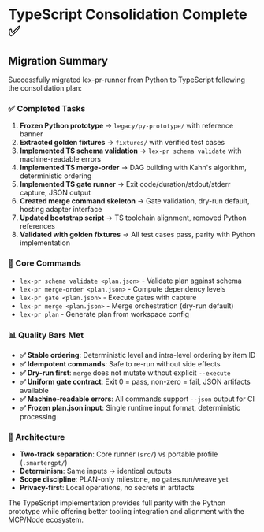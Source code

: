 # TypeScript Consolidation Complete ✅

## Migration Summary

Successfully migrated lex-pr-runner from Python to TypeScript following the consolidation plan:

### ✅ Completed Tasks

1. **Frozen Python prototype** → `legacy/py-prototype/` with reference banner
2. **Extracted golden fixtures** → `fixtures/` with verified test cases
3. **Implemented TS schema validation** → `lex-pr schema validate` with machine-readable errors
4. **Implemented TS merge-order** → DAG building with Kahn's algorithm, deterministic ordering
5. **Implemented TS gate runner** → Exit code/duration/stdout/stderr capture, JSON output
6. **Created merge command skeleton** → Gate validation, dry-run default, hosting adapter interface
7. **Updated bootstrap script** → TS toolchain alignment, removed Python references
8. **Validated with golden fixtures** → All test cases pass, parity with Python implementation

### 🎯 Core Commands

- `lex-pr schema validate <plan.json>` - Validate plan against schema
- `lex-pr merge-order <plan.json>` - Compute dependency levels
- `lex-pr gate <plan.json>` - Execute gates with capture
- `lex-pr merge <plan.json>` - Merge orchestration (dry-run default)
- `lex-pr plan` - Generate plan from workspace config

### 📊 Quality Bars Met

- **✅ Stable ordering**: Deterministic level and intra-level ordering by item ID
- **✅ Idempotent commands**: Safe to re-run without side effects
- **✅ Dry-run first**: `merge` does not mutate without explicit `--execute`
- **✅ Uniform gate contract**: Exit 0 = pass, non-zero = fail, JSON artifacts available
- **✅ Machine-readable errors**: All commands support `--json` output for CI
- **✅ Frozen plan.json input**: Single runtime input format, deterministic processing

### 🔧 Architecture

- **Two-track separation**: Core runner (`src/`) vs portable profile (`.smartergpt/`)
- **Determinism**: Same inputs → identical outputs
- **Scope discipline**: PLAN-only milestone, no gates.run/weave yet
- **Privacy-first**: Local operations, no secrets in artifacts

The TypeScript implementation provides full parity with the Python prototype while offering better tooling integration and alignment with the MCP/Node ecosystem.

